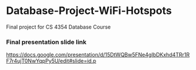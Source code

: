 # Database-Project-WiFi-Hotspots
Final project for CS 4354 Database Course
### Final presentation slide link 
https://docs.google.com/presentation/d/15DtWQBw5FNe4gIbDKxhd4TRr1RF7r4ujT0NwYqpPy5U/edit#slide=id.p
